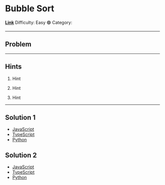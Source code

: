 # Bubble Sort

[**Link**](https://www.algoexpert.io/questions/Bubble%20Sort)
Difficulty: Easy 🟢
Category:

---

## Problem

---

## **Hints**

1. Hint

2. Hint

3. Hint

---

## Solution 1

- [JavaScript](./solution_1/bubble-sort.js)
- [TypeScript](./solution_1/bubble-sort.ts)
- [Python](./solution_1/bubble-sort.py)

## Solution 2

- [JavaScript]()
- [TypeScript]()
- [Python]()
